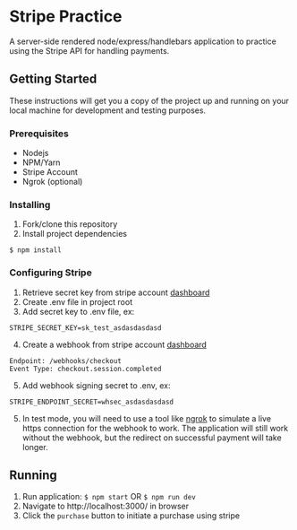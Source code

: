 # Stripe Practice

A server-side rendered node/express/handlebars application to practice using the Stripe API for handling payments.

## Getting Started

These instructions will get you a copy of the project up and running on your local machine for development and testing purposes.

### Prerequisites

* Nodejs
* NPM/Yarn
* Stripe Account
* Ngrok (optional)

### Installing
1. Fork/clone this repository
2. Install project dependencies
```
$ npm install
```

### Configuring Stripe
1. Retrieve secret key from stripe account [dashboard](https://dashboard.stripe.com/test/apikeys)
2. Create .env file in project root
3. Add secret key to .env file, ex:
```
STRIPE_SECRET_KEY=sk_test_asdasdasdasd
```
4. Create a webhook from stripe account [dashboard](https://dashboard.stripe.com/test/webhooks)
```
Endpoint: /webhooks/checkout
Event Type: checkout.session.completed
```
5. Add webhook signing secret to .env, ex:
```
STRIPE_ENDPOINT_SECRET=whsec_asdasdasdasd
```
5. In test mode, you will need to use a tool like [ngrok](https://www.npmjs.com/package/ngrok) to simulate a live https connection for the webhook to work. The application will still work without the webhook, but the redirect on successful payment will take longer.

## Running
1. Run application: `$ npm start` OR `$ npm run dev`
2. Navigate to http://localhost:3000/ in browser
3. Click the `purchase` button to initiate a purchase using stripe
